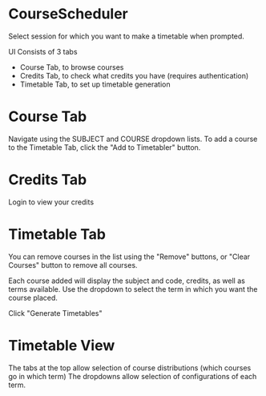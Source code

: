 # CourseScheduler

Select session for which you want to make a timetable when prompted.

UI Consists of 3 tabs
- Course Tab, to browse courses
- Credits Tab, to check what credits you have (requires authentication)
- Timetable Tab, to set up timetable generation

# Course Tab
Navigate using the SUBJECT and COURSE dropdown lists.
To add a course to the Timetable Tab, click the "Add to Timetabler" button.

# Credits Tab
Login to view your credits

# Timetable Tab
You can remove courses in the list using the "Remove" buttons, or "Clear Courses" button to remove all courses.

Each course added will display the subject and code, credits, as well as terms available.
Use the dropdown to select the term in which you want the course placed.

Click "Generate Timetables"

# Timetable View
The tabs at the top allow selection of course distributions (which courses go in which term)
The dropdowns allow selection of configurations of each term.
